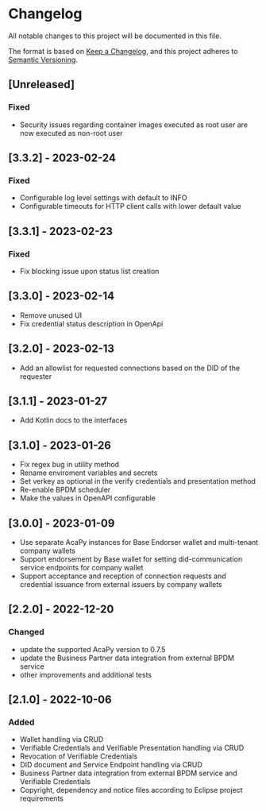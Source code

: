 # Changelog
All notable changes to this project will be documented in this file.

The format is based on [Keep a Changelog](https://keepachangelog.com/en/1.0.0/),
and this project adheres to [Semantic Versioning](https://semver.org/spec/v2.0.0.html).

## [Unreleased]

### Fixed
- Security issues regarding container images executed as root user are now executed as non-root user 

## [3.3.2] - 2023-02-24
### Fixed
- Configurable log level settings with default to INFO
- Configurable timeouts for HTTP client calls with lower default value

## [3.3.1] - 2023-02-23
### Fixed
- Fix blocking issue upon status list creation

## [3.3.0] - 2023-02-14
- Remove unused UI
- Fix credential status description in OpenApi

## [3.2.0] - 2023-02-13
- Add an allowlist for requested connections based on the DID of the requester

## [3.1.1] - 2023-01-27
- Add Kotlin docs to the interfaces

## [3.1.0] - 2023-01-26
- Fix regex bug in utility method
- Rename enviroment variables and secrets
- Set verkey as optional in the verify credentials and presentation method
- Re-enable BPDM scheduler
- Make the values in OpenAPI configurable

## [3.0.0] - 2023-01-09
- Use separate AcaPy instances for Base Endorser wallet and multi-tenant company wallets
- Support endorsement by Base wallet for setting did-communication service endpoints for company wallet
- Support acceptance and reception of connection requests and credential issuance from external issuers by company wallets

## [2.2.0] - 2022-12-20

### Changed
- update the supported AcaPy version to 0.7.5
- update the Business Partner data integration from external BPDM service
- other improvements and additional tests

## [2.1.0] - 2022-10-06

### Added
- Wallet handling via CRUD
- Verifiable Credentials and Verifiable Presentation handling via CRUD
- Revocation of Verifiable Credentials
- DID document and Service Endpoint handling via CRUD
- Business Partner data integration from external BPDM service and Verifiable Credentials
- Copyright, dependency and notice files according to Eclipse project requirements
